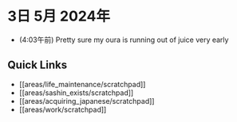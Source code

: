 # 3日 5月 2024年
- (4:03午前) Pretty sure my oura is running out of juice very early
 



## Quick Links
- [[areas/life_maintenance/scratchpad]]
- [[areas/sashin_exists/scratchpad]]
- [[areas/acquiring_japanese/scratchpad]]
- [[areas/work/scratchpad]]
